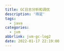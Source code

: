 ```yaml
---
title: GC日志分析和调优
description: '待定'
tags:
  - java
categories:
  - jvm
abbrlink: jvm-gc-log2
date: 2022-01-17 22:19:00
---
```


